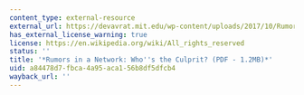 ```yaml
---
content_type: external-resource
external_url: https://devavrat.mit.edu/wp-content/uploads/2017/10/Rumors-in-a-network-whos-the-culprit.pdf
has_external_license_warning: true
license: https://en.wikipedia.org/wiki/All_rights_reserved
status: ''
title: '*Rumors in a Network: Who''s the Culprit? (PDF - 1.2MB)*'
uid: a84478d7-fbca-4a95-aca1-56b8df5dfcb4
wayback_url: ''
---
```

